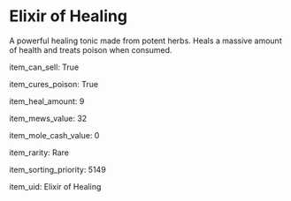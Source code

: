 # Elixir of Healing

A powerful healing tonic made from potent herbs. Heals a massive amount of health and treats poison when consumed.

item_can_sell: True

item_cures_poison: True

item_heal_amount: 9

item_mews_value: 32

item_mole_cash_value: 0

item_rarity: Rare

item_sorting_priority: 5149

item_uid: Elixir of Healing